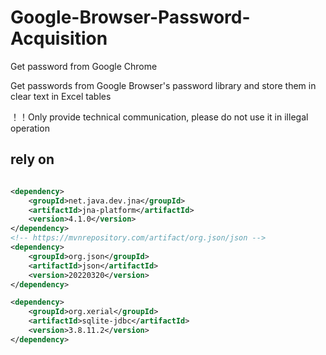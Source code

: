# Google-Browser-Password-Acquisition
Get password from Google Chrome

Get passwords from Google Browser's password library and store them in clear text in Excel tables

！！Only provide technical communication, please do not use it in illegal operation

## rely on

```xml

<dependency>
    <groupId>net.java.dev.jna</groupId>
    <artifactId>jna-platform</artifactId>
    <version>4.1.0</version>
</dependency>
<!-- https://mvnrepository.com/artifact/org.json/json -->
<dependency>
    <groupId>org.json</groupId>
    <artifactId>json</artifactId>
    <version>20220320</version>
</dependency>

<dependency>
    <groupId>org.xerial</groupId>
    <artifactId>sqlite-jdbc</artifactId>
    <version>3.8.11.2</version>
</dependency>
  
```
